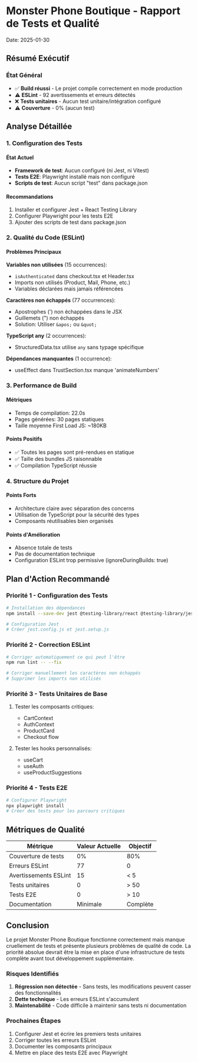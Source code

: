 # Monster Phone Boutique - Rapport de Tests et Qualité

Date: 2025-01-30

## Résumé Exécutif

### État Général
- ✅ **Build réussi** - Le projet compile correctement en mode production
- ⚠️ **ESLint** - 92 avertissements et erreurs détectés
- ❌ **Tests unitaires** - Aucun test unitaire/intégration configuré
- ⚠️ **Couverture** - 0% (aucun test)

## Analyse Détaillée

### 1. Configuration des Tests

#### État Actuel
- **Framework de test**: Aucun configuré (ni Jest, ni Vitest)
- **Tests E2E**: Playwright installé mais non configuré
- **Scripts de test**: Aucun script "test" dans package.json

#### Recommandations
1. Installer et configurer Jest + React Testing Library
2. Configurer Playwright pour les tests E2E
3. Ajouter des scripts de test dans package.json

### 2. Qualité du Code (ESLint)

#### Problèmes Principaux

**Variables non utilisées** (15 occurrences):
- `isAuthenticated` dans checkout.tsx et Header.tsx
- Imports non utilisés (Product, Mail, Phone, etc.)
- Variables déclarées mais jamais référencées

**Caractères non échappés** (77 occurrences):
- Apostrophes (') non échappées dans le JSX
- Guillemets (") non échappés
- Solution: Utiliser `&apos;` ou `&quot;`

**TypeScript any** (2 occurrences):
- StructuredData.tsx utilise `any` sans typage spécifique

**Dépendances manquantes** (1 occurrence):
- useEffect dans TrustSection.tsx manque 'animateNumbers'

### 3. Performance de Build

#### Métriques
- Temps de compilation: 22.0s
- Pages générées: 30 pages statiques
- Taille moyenne First Load JS: ~180KB

#### Points Positifs
- ✅ Toutes les pages sont pré-rendues en statique
- ✅ Taille des bundles JS raisonnable
- ✅ Compilation TypeScript réussie

### 4. Structure du Projet

#### Points Forts
- Architecture claire avec séparation des concerns
- Utilisation de TypeScript pour la sécurité des types
- Composants réutilisables bien organisés

#### Points d'Amélioration
- Absence totale de tests
- Pas de documentation technique
- Configuration ESLint trop permissive (ignoreDuringBuilds: true)

## Plan d'Action Recommandé

### Priorité 1 - Configuration des Tests
```bash
# Installation des dépendances
npm install --save-dev jest @testing-library/react @testing-library/jest-dom jest-environment-jsdom

# Configuration Jest
# Créer jest.config.js et jest.setup.js
```

### Priorité 2 - Correction ESLint
```bash
# Corriger automatiquement ce qui peut l'être
npm run lint -- --fix

# Corriger manuellement les caractères non échappés
# Supprimer les imports non utilisés
```

### Priorité 3 - Tests Unitaires de Base
1. Tester les composants critiques:
   - CartContext
   - AuthContext
   - ProductCard
   - Checkout flow

2. Tester les hooks personnalisés:
   - useCart
   - useAuth
   - useProductSuggestions

### Priorité 4 - Tests E2E
```bash
# Configurer Playwright
npx playwright install
# Créer des tests pour les parcours critiques
```

## Métriques de Qualité

| Métrique | Valeur Actuelle | Objectif |
|----------|----------------|----------|
| Couverture de tests | 0% | 80% |
| Erreurs ESLint | 77 | 0 |
| Avertissements ESLint | 15 | < 5 |
| Tests unitaires | 0 | > 50 |
| Tests E2E | 0 | > 10 |
| Documentation | Minimale | Complète |

## Conclusion

Le projet Monster Phone Boutique fonctionne correctement mais manque cruellement de tests et présente plusieurs problèmes de qualité de code. La priorité absolue devrait être la mise en place d'une infrastructure de tests complète avant tout développement supplémentaire.

### Risques Identifiés
1. **Régression non détectée** - Sans tests, les modifications peuvent casser des fonctionnalités
2. **Dette technique** - Les erreurs ESLint s'accumulent
3. **Maintenabilité** - Code difficile à maintenir sans tests ni documentation

### Prochaines Étapes
1. Configurer Jest et écrire les premiers tests unitaires
2. Corriger toutes les erreurs ESLint
3. Documenter les composants principaux
4. Mettre en place des tests E2E avec Playwright